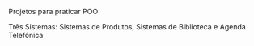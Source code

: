 Projetos para praticar POO

Três Sistemas:
Sistemas de Produtos, 
Sistemas de Biblioteca e
Agenda Telefônica
